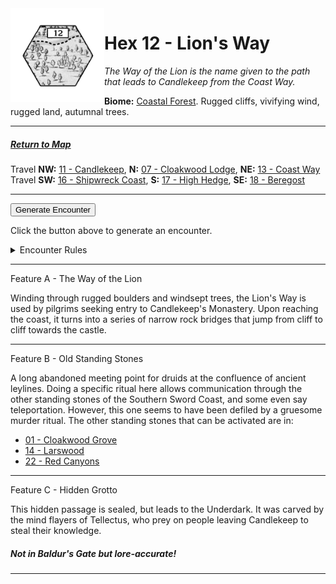 
<img align="left" width=150px src="/images/Hexes/hex12.png">
<h1>Hex 12 - Lion's Way</h1>

*The Way of the Lion is the name given to the path that leads to Candlekeep from the Coast Way.*

**Biome:** <u>Coastal Forest</u>. Rugged cliffs, vivifying wind, rugged land, autumnal trees.

---

##### [Return to Map](https://saltygoo.github.io/2024/12/31/BGHex/)
Travel **NW:** [11 - Candlekeep](/pages/BaldurHex/11-Candlekeep), **N:** [07 - Cloakwood Lodge](/pages/BaldurHex/07-CloakwoodLodge), **NE:** [13 - Coast Way](/pages/BaldurHex/13-CoastWay)<br>
Travel **SW:** [16 - Shipwreck Coast](/pages/BaldurHex/16-ShipwreckCoast), **S:** [17 - High Hedge](/pages/BaldurHex/17-HighHedge), **SE:** [18 - Beregost](/pages/BaldurHex/18-Beregost)

 ---
 
<button id="generateText" >Generate Encounter</button> <br>

<span class="grey" id="result" style="height: 75px;"> Click the button above to generate an encounter. </span>

<details markdown="1">
<summary>Encounter Rules</summary>
Generate an encounter the first time the party goes to one of this hex's features and every 12 hours. Encounters can happen on the way to the location or at the destination. If an encounter would happen while the party rests, good survival skills while setting up camp make the encounter happen after the full rest is completed. Search the [Baldur's Gate Wiki](https://baldursgate.fandom.com/wiki/Baldur%27s_Gate_Wiki) for information on named NPC. Do not hesitate to replace any named NPC by one the players have already met from time to time! It makes for a better story.
</details>

 ---

<span class="blacktitle"> Feature A - The Way of the Lion</span>

Winding through rugged boulders and windsept trees, the Lion's Way is used by pilgrims seeking entry to Candlekeep's Monastery. Upon reaching the coast, it turns into a series of narrow rock bridges that jump from cliff to cliff towards the castle.

---

<span class="blacktitle"> Feature B - Old Standing Stones</span>

A long abandoned meeting point for druids at the confluence of ancient leylines. Doing a specific ritual here allows communication through the other standing stones of the Southern Sword Coast, and some even say teleportation. However, this one seems to have been defiled by a gruesome murder ritual. The other standing stones that can be activated are in:

- <a href="/pages/BaldurHex/01-CloakwoodGrove">01 - Cloakwood Grove</a>
- <a href="/pages/BaldurHex/14-LarswoodStones">14 - Larswood</a>
- <a href="/pages/BaldurHex/22-RedCanyons">22 - Red Canyons</a>

---

<span class="blacktitle"> Feature C - Hidden Grotto</span>

This hidden passage is sealed, but leads to the Underdark. It was carved by the mind flayers of Tellectus, who prey on people leaving Candlekeep to steal their knowledge.

##### Not in Baldur's Gate but lore-accurate!

---

<script>
    const climate1 = "Forest";
    const climate2 = "Coast";
</script>
<script src="/scripts/BGencounter.js"></script>
